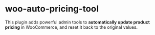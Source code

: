 # woo-auto-pricing-tool
This plugin adds powerful admin tools to **automatically update product pricing** in WooCommerce, and reset it back to the original values.
